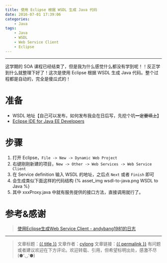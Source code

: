 ```yaml
---
title: 使用 Eclipse 根据 WSDL 生成 Java 代码
date: 2016-07-01 17:39:06
categories:
    - Java
tags:
    - Java
    - WSDL
    - Web Service Client
    - Eclipse
---
```

---

这学期的 SOA 课程已经结束了，但是我为什么感觉什么都没有学到呢！！反正学到什么就整理下好了！这次是使用 Eclipse 根据 WSDL 生成 Java 代码。整个过程都是自动的，完全是傻瓜式的！

<!-- more -->

# 准备

* WSDL 地址【自己可以发布，如何发布我会在日后写，先挖个坑<del>一定要填上</del>】
* [Eclipse IDE for Java EE Developers][1]

# 步骤

1. 打开 Eclipse，`File -> New -> Dynamic Web Project`
2. 右键刚刚新建的项目，`New -> Other -> Web Services -> Web Service Client`
3. 在 Service definition 输入 WSDL 的地址，之后点 `Next` 或者 `Finish` 即可
4. 会生成类似下面这样的代码结构
{% asset_img wsdl-to-java.png WSDL to Java %}
5. 其中 xxxProxy.java 中就有服务提供的接口方法，直接调用就行了。

# 参考&感谢

> [使用Eclipse生成Web Service Client - andybang1981的日志][2]

---

> 文章标题：<a href='{{ permalink }}' title='{{ title }}' >{{ title }}</a>
> 文章作者：[cylong](http://www.cylong.com/about/ "cylong")
> 文章链接：<a href='{{ permalink }}' title='{{ title }}' >{{ permalink }}</a>
> 有问题或者建议欢迎在下方评论。欢迎转载、引用，但希望标明出处，感激不尽(●'◡'●)

[1]: http://www.eclipse.org/downloads/eclipse-packages/ "Eclipse IDE for Java EE Developers"
[2]: http://andybang1981.blog.163.com/blog/static/177927368201426001589/ "使用Eclipse生成Web Service Client - andybang1981的日志"

